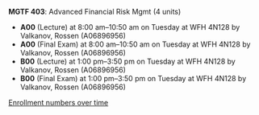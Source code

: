 **MGTF 403**: Advanced Financial Risk Mgmt (4 units)

- **A00** (Lecture) at 8:00 am–10:50 am on Tuesday at WFH 4N128 by Valkanov, Rossen (A06896956)
- **A00** (Final Exam) at 8:00 am–10:50 am on Tuesday at WFH 4N128 by Valkanov, Rossen (A06896956)
- **B00** (Lecture) at 1:00 pm–3:50 pm on Tuesday at WFH 4N128 by Valkanov, Rossen (A06896956)
- **B00** (Final Exam) at 1:00 pm–3:50 pm on Tuesday at WFH 4N128 by Valkanov, Rossen (A06896956)

[Enrollment numbers over time](./MGTF403.tsv)
